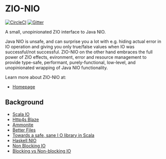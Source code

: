 # ZIO-NIO

[![CircleCI][badge-ci]][link-ci]
[![Gitter][badge-gitter]][link-gitter]

A small, unopinionated ZIO interface to Java NIO.

Java NIO is unsafe, and can surprise you a lot with e.g. hiding actual error in IO operation and giving you only true/false values when IO was successful/not successful. ZIO-NIO on the other hand embraces the full power of ZIO effects, evironment, error and resource management to provide type-safe, performant, purely-functional, low-level, and unopinionated wrapping of Java NIO functionality.

Learn more about ZIO-NIO at:

 - [Homepage](https://zio.github.io/zio-nio/)

## Background

* [Scala IO](https://www.scala-lang.org/api/2.12.3/scala/io/index.html)
* [Http4s Blaze](https://github.com/http4s/blaze)
* [Ammonite](https://github.com/lihaoyi/Ammonite/)
* [Better Files](https://github.com/pathikrit/better-files)
* [Towards a safe, sane I O library in Scala](https://www.youtube.com/watch?feature=player_embedded&v=uaYKkpqs6CE)
* [Haskell NIO](https://wiki.haskell.org/NIO)
* [Non Blocking IO](https://www.youtube.com/watch?v=uKc0Gx_lPsg)
* [Blocking vs Non-blocking IO](http://tutorials.jenkov.com/java-nio/nio-vs-io.html)

[badge-ci]: https://circleci.com/gh/zio/zio-nio/tree/master.svg?style=svg
[badge-gitter]: https://badges.gitter.im/ZIO/zio-nio.svg
[link-ci]: https://circleci.com/gh/zio/zio-nio/tree/master
[link-gitter]: https://gitter.im/ZIO/zio-nio?utm_source=badge&utm_medium=badge&utm_campaign=pr-badge&utm_content=badge
